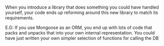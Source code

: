 When you introduce a library that does something you could have handled yourself, your code ends up reforming around this new library to match its requirements.

E.G: If you use Mongoose as an ORM, you end up with lots of code that packs and unpacks that into your own internal representation. You could have just written your own simpler selection of functions for calling the DB
